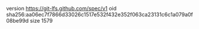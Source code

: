 version https://git-lfs.github.com/spec/v1
oid sha256:aa06ec7f7866d33026c1517e532f432e352f063ca23131c6c1a079a0f08be99d
size 1579

